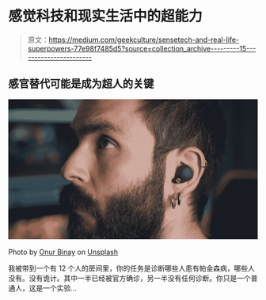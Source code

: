 # 感觉科技和现实生活中的超能力

> 原文：<https://medium.com/geekculture/sensetech-and-real-life-superpowers-77e98f7485d5?source=collection_archive---------15----------------------->

## 感官替代可能是成为超人的关键

![](img/fcfc1c1399eb547fe5b6b21bd9090166.png)

Photo by [Onur Binay](https://unsplash.com/@onurbinay?utm_source=medium&utm_medium=referral) on [Unsplash](https://unsplash.com?utm_source=medium&utm_medium=referral)

我被带到一个有 12 个人的房间里，你的任务是诊断哪些人患有帕金森病，哪些人没有。没有诡计。其中一半已经被官方确诊，另一半没有任何诊断。你只是一个普通人，这是一个实验…